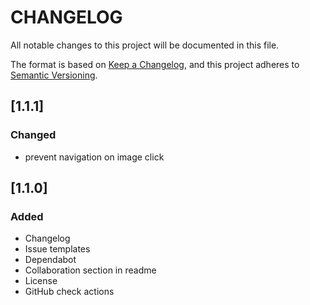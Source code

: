 # CHANGELOG

All notable changes to this project will be documented in this file.

The format is based on [Keep a Changelog](https://keepachangelog.com/en/1.0.0/),
and this project adheres to [Semantic Versioning](https://semver.org/spec/v2.0.0.html).

## [1.1.1]
### Changed
* prevent navigation on image click

## [1.1.0]
### Added
* Changelog
* Issue templates
* Dependabot
* Collaboration section in readme
* License
* GitHub check actions